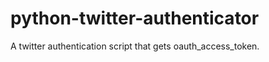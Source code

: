 python-twitter-authenticator
============================

A twitter authentication script that gets oauth_access_token.